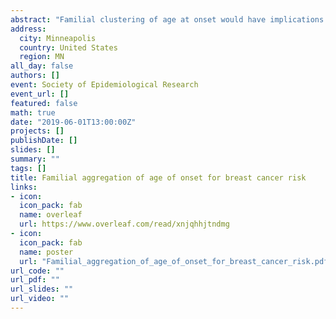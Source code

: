 ```yaml
---
abstract: "Familial clustering of age at onset would have implications for both risk prediction and etiology but has not been well-studied for breast cancer. We used a large cohort of unaffected sisters of proband cases to prospectively study whether breast cancer risk is influenced by the age at diagnosis of a previously affected sister. More than 50,000 women were followed for an average of 8 years in the Sister Study. Participants had never had breast cancer when they enrolled but had at least one sister previously diagnosed with breast cancer. With age as the primary time scale, we used Cox models to estimate the relative hazard associated with being at an age close to the age at which the sister had been diagnosed. The covariate characterizing closeness was a Gaussian function of the difference between the participant’s time-varying age at risk and her sister’s age at diagnosis, allowing for a symmetric effect that peaks when the participant reaches the proband sister’s age at diagnosis. Other covariates in the model included: age at first live birth, age at menarche, an indicator variable for proband age at onset less than 50 years, BMI, menopause status and the product of BMI and menopause status. Another model permitted the age-closeness effect to depend on the time-varying age of the sister at risk. The estimated peak adjusted hazard ratio was 1.38 (95% CI: 1.17, 1.63). The adjusted model that included the age-closeness covariate had a better fit than the model excluding that covariate (Chi-square(1df) = 14.5, p<0.001). Evidence also supported age-time-dependence of the closeness association, with a larger magnitude of association at ages greater than 60 years. In summary, in the largest study of its kind for breast cancer, the risk increased at ages near the age when a sister had been diagnosed. This association suggests that there are important shared genetic and environmental contributions to age at onset.well-studied for breast cancer. We used a large cohort of unaffected sisters of proband cases to prospectively study whether breast cancer risk is influenced by the age at diagnosis of a previously affected sister. More than 50,000 women were followed for an average of 8 years in the Sister Study. Participants had never had breast cancer when they enrolled but had at least one sister previously diagnosed with breast cancer. With age as the primary time scale, we used Cox models to estimate the relative hazard associated with being at an age close to the age at which the sister had been diagnosed. The covariate characterizing closeness was a Gaussian function of the difference between the participant’s time-varying age at risk and her sister’s age at diagnosis, allowing for a symmetric effect that peaks when the participant reaches the proband sister’s age at diagnosis. Other covariates in the model included: age at first live birth, age at menarche, an indicator variable for proband age at onset less than 50 years, BMI, menopause status and the product of BMI and menopause status. Another model permitted the age-closeness effect to depend on the time-varying age of the sister at risk. The estimated peak adjusted hazard ratio was 1.38 (95% CI: 1.17, 1.63). The adjusted model that included the age-closeness covariate had a better fit than the model excluding that covariate (Chi-square(1df) = 14.5, p<0.001). Evidence also supported age-time-dependence of the closeness association, with a larger magnitude of association at ages greater than 60 years. In summary, in the largest study of its kind for breast cancer, the risk increased at ages near the age when a sister had been diagnosed. This association suggests that there are important shared genetic and environmental contributions to age at onset."
address:
  city: Minneapolis
  country: United States
  region: MN
all_day: false
authors: []
event: Society of Epidemiological Research
event_url: []
featured: false
math: true
date: "2019-06-01T13:00:00Z"
projects: []
publishDate: []
slides: []
summary: ""
tags: []
title: Familial aggregation of age of onset for breast cancer risk
links:
- icon: 
  icon_pack: fab
  name: overleaf
  url: https://www.overleaf.com/read/xnjqhhjtndmg
- icon: 
  icon_pack: fab
  name: poster
  url: "Familial_aggregation_of_age_of_onset_for_breast_cancer_risk.pdf"
url_code: ""
url_pdf: ""
url_slides: ""
url_video: ""
---
```

